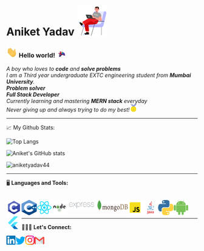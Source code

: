 # Aniket Yadav&nbsp;<img src="https://github.com/aniketyadav44/aniketyadav44/blob/main/Assets/boy.gif" width="80px" height="80px">

### <img src="https://github.com/aniketyadav44/aniketyadav44/blob/main/Assets/Hi.gif" width="29px"> Hello world!&nbsp;<img src="https://github.com/aniketyadav44/aniketyadav44/blob/main/Assets/bird.gif" width="24px">

<p>
  <em>
    A boy who loves to <b>code</b> and <b>solve problems</b> <br> 
    I am a Third year undergraduate EXTC engineering student from <b>Mumbai University</b>. <br>
    <b>Problem solver</b>&nbsp;<br> 
    <b>Full Stack Developer</b>&nbsp;<br> 
    Currently learning and mastering <b>MERN stack</b> everyday <br>
    Never giving up and always trying to do my best!<img src="https://github.com/aniketyadav44/aniketyadav44/blob/main/Assets/Medal.gif" width="20px">
  </em>  
</p>

---

📈 My Github Stats:

![Top Langs](https://github-readme-stats.vercel.app/api/top-langs/?username=aniketyadav44&theme=tokyonight) 

![Aniket's GitHub stats](https://github-readme-stats.vercel.app/api?username=aniketyadav44&show_icons=true&count_private=true&hide=prs,issues,contribs&theme=tokyonight)

<p align="left"> <img src="https://komarev.com/ghpvc/?username=aniketyadav44&label=Profile%20views&color=0e75b6&style=flat" alt="aniketyadav44" /> </p>

---

<p align="left" >🖥️ <b>Languages and Tools:</b>&nbsp;<br><br></p>
<img align="left" alt="Aniket Yadav | C" width="40px" height="40px" src="https://github.com/aniketyadav44/aniketyadav44/blob/main/Assets/C.png" />
<img align="left" alt="Aniket Yadav | C++" width="40px" height="40px" src="https://github.com/aniketyadav44/aniketyadav44/blob/main/Assets/C++.png" />
<img align="left" alt="Aniket Yadav | ReactJS" width="40px" height="40px" src="https://github.com/aniketyadav44/aniketyadav44/blob/main/Assets/ReactJS.png" />
<img align="left" alt="Aniket Yadav | NodeJS" width="40px" height="40px" src="https://github.com/aniketyadav44/aniketyadav44/blob/main/Assets/NodeJS.png" />
<img align="left" alt="Aniket Yadav | ExpressJS" width="80px" height="25px" src="https://github.com/aniketyadav44/aniketyadav44/blob/main/Assets/ExpressJS.png" />
<img align="left" alt="Aniket Yadav | MongoDB" width="80px" height="30px" src="https://github.com/aniketyadav44/aniketyadav44/blob/main/Assets/MongoDB.png" />
<img align="left" alt="Aniket Yadav | JavaScript" width="40px" height="40px" src="https://github.com/aniketyadav44/aniketyadav44/blob/main/Assets/JavaScript.png" />
<img align="left" alt="Aniket Yadav | JAVA" width="40px" height="40px" src="https://github.com/aniketyadav44/aniketyadav44/blob/main/Assets/JAVA.png" />
<img align="left" alt="Aniket Yadav | Python" width="40px" height="40px" src="https://github.com/aniketyadav44/aniketyadav44/blob/main/Assets/Python.png" />
<img align="left" alt="Aniket Yadav | Android" width="40px" height="40px" src="https://github.com/aniketyadav44/aniketyadav44/blob/main/Assets/Android.png" />
<img align="left" alt="Aniket Yadav | Flutter" width="40px" height="40px" src="https://github.com/aniketyadav44/aniketyadav44/blob/main/Assets/Flutter.png" />
<br><br>

---
  <p align="left">👨🏼‍💻 <b>Let's Connect:</b>&nbsp;<br></p>
  <a href="https://www.linkedin.com/in/aniketyadav4848/">
    <img align="left" alt="Aniket Yadav | Linkedin" width="24px" src="https://github.com/aniketyadav44/aniketyadav44/blob/main/Assets/Linkedin.svg" />
  </a>
  <a href="https://twitter.com/AniketY8888">
    <img align="left" alt="Aniket Yadav | Twitter" width="26px" src="https://github.com/aniketyadav44/aniketyadav44/blob/main/Assets/Twitter.svg" />
  </a>
  <a href="https://www.instagram.com/aniket.cp/">
    <img align="left" alt="Aniket Yadav | Instagram" width="24px" src="https://github.com/aniketyadav44/aniketyadav44/blob/main/Assets/Instagram.svg" />
  </a>
  <a href="mailto:aniani4848@gmail.com">
    <img align="left" alt="Aniket Yadav | Gmail" width="26px" src="https://github.com/aniketyadav44/aniketyadav44/blob/main/Assets/Gmail.svg" />
  </a>

